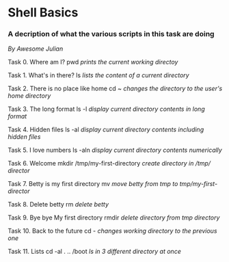 # Shell Basics
### A decription of what the various scripts in this task are doing
_*By Awesome Julian*_

Task 0. Where am I?
pwd _prints the current working directoy_

Task 1. What's in there?
ls _lists the content of a current directory_

Task 2. There is no place like home
cd ~ _changes the directory to the user's home directory_

Task 3. The long format
ls -l _display current directory contents in long format_

Task 4. Hidden files
ls -al _display current directory contents including hidden files_

Task 5. I love numbers
ls -aln _display current directory contents numerically_

Task 6. Welcome
mkdir /tmp/my-first-directory _create directory in /tmp/ director_

Task 7. Betty is my first directory
mv _move betty from tmp to tmp/my-first-director_

Task 8. Delete betty
rm _delete betty_

Task 9. Bye bye My first directory
rmdir _delete directory from tmp directory_

Task 10. Back to the future
cd - _changes working directory to the previous one_

Task 11. Lists
cd -al . .. /boot _ls in 3 different directory at once_

